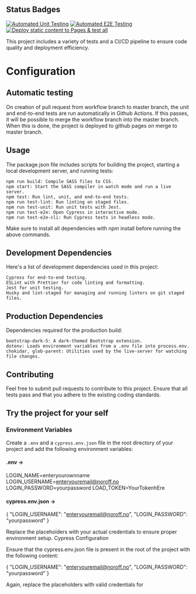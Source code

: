 ## Status Badges

[![Automated Unit Testing](https://github.com/griphaugland/ca_workflow/actions/workflows/unit-test.yml/badge.svg)](https://github.com/griphaugland/ca_workflow/actions/workflows/unit-test.yml)
[![Automated E2E Testing](https://github.com/griphaugland/ca_workflow/actions/workflows/e2e-test.yml/badge.svg)](https://github.com/griphaugland/ca_workflow/actions/workflows/e2e-test.yml)
[![Deploy static content to Pages & test all](https://github.com/griphaugland/ca_workflow/actions/workflows/pages.yml/badge.svg)](https://github.com/griphaugland/ca_workflow/actions/workflows/pages.yml)

This project includes a variety of tests and a CI/CD pipeline to ensure code quality and deployment efficiency.

# Configuration

## Automatic testing

On creation of pull request from workflow branch to master branch, the unit and end-to-end tests are run automatically in Github Actions. If this passes, it will be possible to merge the workflow branch into the master branch. When this is done, the project is deployed to github pages on merge to master branch.

## Usage

The package.json file includes scripts for building the project, starting a local development server, and running tests:

    npm run build: Compile SASS files to CSS.
    npm start: Start the SASS compiler in watch mode and run a live server.
    npm test: Run lint, unit, and end-to-end tests.
    npm run test-lint: Run linting on staged files.
    npm run test-unit: Run unit tests with Jest.
    npm run test-e2e: Open Cypress in interactive mode.
    npm run test-e2e-cli: Run Cypress tests in headless mode.

Make sure to install all dependencies with npm install before running the above commands.

## Development Dependencies

Here's a list of development dependencies used in this project:

    Cypress for end-to-end testing.
    ESLint with Prettier for code linting and formatting.
    Jest for unit testing.
    Husky and lint-staged for managing and running linters on git staged files.

## Production Dependencies

Dependencies required for the production build:

    bootstrap-dark-5: A dark-themed Bootstrap extension.
    dotenv: Loads environment variables from a .env file into process.env.
    chokidar, glob-parent: Utilities used by the live-server for watching file changes.

## Contributing

Feel free to submit pull requests to contribute to this project. Ensure that all tests pass and that you adhere to the existing coding standards.

## Try the project for your self

### Environment Variables

Create a `.env` and a `cypress.env.json` file in the root directory of your project and add the following environment variables:

#### .env ->

LOGIN_NAME=enteryourownname
LOGIN_USERNAME=enteryouremail@noroff.no
LOGIN_PASSWORD=yourpassword
LOAD_TOKEN=YourTokenhEre

#### cypress.env.json ->

{
"LOGIN_USERNAME": "enteryouremail@noroff.no",
"LOGIN_PASSWORD": "yourpassword"
}

Replace the placeholders with your actual credentials to ensure proper environment setup.
Cypress Configuration

Ensure that the cypress.env.json file is present in the root of the project with the following content:

{
"LOGIN_USERNAME": "enteryouremail@noroff.no",
"LOGIN_PASSWORD": "yourpassword"
}

Again, replace the placeholders with valid credentials for
